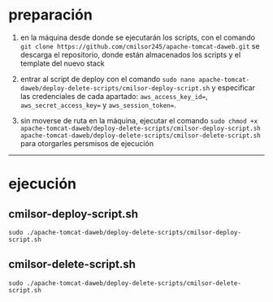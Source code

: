 # preparación

1. en la máquina desde donde se ejecutarán los scripts, con el comando `git clone https://github.com/cmilsor245/apache-tomcat-daweb.git` se descarga el repositorio, donde están almacenados los scripts y el template del nuevo stack

2. entrar al script de deploy con el comando `sudo nano apache-tomcat-daweb/deploy-delete-scripts/cmilsor-deploy-script.sh` y especificar las credenciales de cada apartado: `aws_access_key_id=`, `aws_secret_access_key=` y `aws_session_token=`.

3. sin moverse de ruta en la máquina, ejecutar el comando `sudo chmod +x apache-tomcat-daweb/deploy-delete-scripts/cmilsor-deploy-script.sh apache-tomcat-daweb/deploy-delete-scripts/cmilsor-delete-script.sh` para otorgarles persmisos de ejecución

---

# ejecución

## cmilsor-deploy-script.sh
`sudo ./apache-tomcat-daweb/deploy-delete-scripts/cmilsor-deploy-script.sh`

## cmilsor-delete-script.sh
`sudo ./apache-tomcat-daweb/deploy-delete-scripts/cmilsor-delete-script.sh`